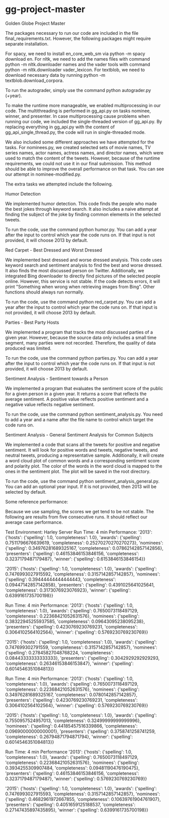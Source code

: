 # gg-project-master
Golden Globe Project Master

The packages necessary to run our code are included in the file final_requirements.txt. However, the following packages might require separate installation.

For spacy, we need to install en_core_web_sm via python -m spacy download en.
For nltk, we need to add the names files with command python -m nltk.downloader names and the vader tools with command python -m nltk.downloader vader_lexicon.
For textblob, we need to download necessary data by running python -m textblob.download_corpora.

To run the autograder, simply use the command python autograder.py (+year).

To make the runtime more manageable, we enabled multiprocessing in our code. The multithreading is performed in gg_api.py on tasks nominee, winner, and presenter. In case multiprocessing cause problems when running our code, we included the single-threaded version of gg_api.py. By replacing everything in gg_api.py with the content of gg_api_single_thread.py, the code will run in single-threaded mode.

We also included some different approaches we have attempted for the tasks. For nominees.py, we created selected sets of movie names, TV series names, actor names, actress names, and director names, which were used to match the content of the tweets. However, because of the runtime requirements, we could not use it in our final submission. This method should be able to improve the overall performance on that task. You can see our attempt in nominee-modified.py.

The extra tasks we attempted include the following.

Humor Detection

We implemented humor detection. This code finds the people who made the best jokes through keyword search. It also includes a naive attempt at finding the subject of the joke by finding common elements in the selected tweets.

To run the code, use the command python humor.py. You can add a year after the input to control which year the code runs on. If that input is not provided, it will choose 2013 by default.

 Red Carpet - Best Dressed and Worst Dressed

 We implemented best dressed and worse dressed analysis. This code uses keyword search and sentiment analysis to find the best and worse dressed. It also finds the most discussed person on Twitter. Additionally, we integrated Bing downloader to directly find pictures of the selected people online. However, this service is not stable. If the code detects errors, it will print "Something when wrong when retrieving images from Bing". Other functions should always run normally.

To run the code, use the command python red_carpet.py. You can add a year after the input to control which year the code runs on. If that input is not provided, it will choose 2013 by default.

Parties - Best Party Hosts

We implemented a program that tracks the most discussed parties of a given year. However, because the source data only includes a small time segment, many parties were not recorded. Therefore, the quality of data produced was limited.

To run the code, use the command python parties.py. You can add a year after the input to control which year the code runs on. If that input is not provided, it will choose 2013 by default.

Sentiment Analysis - Sentiment towards a Person

We implemented a program that evaluates the sentiment score of the public for a given person in a given year. It returns a score that reflects the average sentiment. A positive value reflects positive sentiment and a negative value reflects negative sentiment.

To run the code, use the command python sentiment_analysis.py. You need to add a year and a name after the file name to control which target the code runs on.

Sentiment Analysis - General Sentiment Analysis for Common Subjects

We implemented a code that scans all the tweets for positive and negative sentiment. It will look for positive words and tweets, negative tweets, and neutral tweets, producing a representative sample. Additionally, it will create a word cloud plot of common words and a corresponding sentiment score and polarity plot. The color of the words in the word cloud is mapped to the ones in the sentiment plot. The plot will be saved in the root directory.

To run the code, use the command python sentiment_analysis_general.py. You can add an optional year input. If it is not provided, then 2013 will be selected by default.


Some reference performance:

Because we use sampling, the scores we get tend to be not stable. The following are results from five consecutive runs. It should reflect our average case performance.

Test Environment: Harley Server
Run Time: 4 min
Performance:
'2013': {'hosts': {'spelling': 1.0, 'completeness': 1.0}, 'awards': {'spelling': 0.7511796676639619, 'completeness': 0.25270270270270273}, 'nominees': {'spelling': 0.34976281689325167, 'completeness': 0.07862142857142856}, 'presenters': {'spelling': 0.46153846153846156, 'completeness': 0.3237179487179487}, 'winner': {'spelling': 0.6153846153846154}}

'2015': {'hosts': {'spelling': 1.0, 'completeness': 1.0}, 'awards': {'spelling': 0.7476993027915592, 'completeness': 0.3157142857142857}, 'nominees': {'spelling': 0.39444444444444443, 'completeness': 0.09447142857142858}, 'presenters': {'spelling': 0.4391025641025641, 'completeness': 0.3173076923076923}, 'winner': {'spelling': 0.6399161735700198}}

Run Time: 4 min
Performance:
'2013': {'hosts': {'spelling': 1.0, 'completeness': 1.0}, 'awards': {'spelling': 0.7650073118497129, 'completeness': 0.22368421052631576}, 'nominees': {'spelling': 0.38322945255937585, 'completeness': 0.09643095238095238}, 'presenters': {'spelling': 0.4230769230769231, 'completeness': 0.3064102564102564}, 'winner': {'spelling': 0.5769230769230769}}

'2015': {'hosts': {'spelling': 1.0, 'completeness': 1.0}, 'awards': {'spelling': 0.747699302791559, 'completeness': 0.3157142857142857}, 'nominees': {'spelling': 0.27845827048768224, 'completeness': 0.08443333333333333}, 'presenters': {'spelling': 0.3042929292929293, 'completeness': 0.26346153846153847}, 'winner': {'spelling': 0.6014546351084813}}

Run Time: 4 min
Performance:
'2013': {'hosts': {'spelling': 1.0, 'completeness': 1.0}, 'awards': {'spelling': 0.7650073118497129, 'completeness': 0.22368421052631576}, 'nominees': {'spelling': 0.34976281689325167, 'completeness': 0.0780142857142857}, 'presenters': {'spelling': 0.4230769230769231, 'completeness': 0.3064102564102564}, 'winner': {'spelling': 0.5769230769230769}}

'2015': {'hosts': {'spelling': 1.0, 'completeness': 1.0}, 'awards': {'spelling': 0.7550957524957013, 'completeness': 0.32499999999999996}, 'nominees': {'spelling': 0.44185457516339866, 'completeness': 0.09690000000000001}, 'presenters': {'spelling': 0.3758741258741259, 'completeness': 0.26794871794871794}, 'winner': {'spelling': 0.6014546351084813}}

Run Time: 4 min
Performance
'2013': {'hosts': {'spelling': 1.0, 'completeness': 1.0}, 'awards': {'spelling': 0.7650073118497129, 'completeness': 0.22368421052631576}, 'nominees': {'spelling': 0.3934255309907484, 'completeness': 0.09481190476190475}, 'presenters': {'spelling': 0.46153846153846156, 'completeness': 0.3237179487179487}, 'winner': {'spelling': 0.5769230769230769}}

'2015': {'hosts': {'spelling': 1.0, 'completeness': 1.0}, 'awards': {'spelling': 0.7476993027915593, 'completeness': 0.3157142857142857}, 'nominees': {'spelling': 0.4682961972667855, 'completeness': 0.10639761904761907}, 'presenters': {'spelling': 0.4051659125188537, 'completeness': 0.27147435897435895}, 'winner': {'spelling': 0.6399161735700198}}
